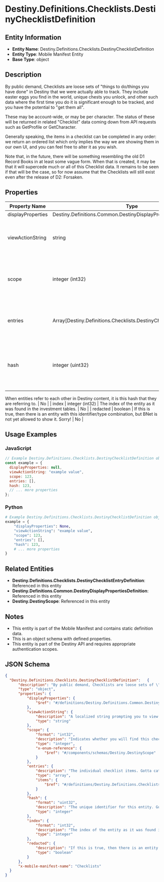 # Destiny.Definitions.Checklists.DestinyChecklistDefinition

## Entity Information
- **Entity Name**: Destiny.Definitions.Checklists.DestinyChecklistDefinition
- **Entity Type**: Mobile Manifest Entity
- **Base Type**: object

## Description
By public demand, Checklists are loose sets of "things to do/things you have done" in Destiny that we were actually able to track. They include easter eggs you find in the world, unique chests you unlock, and other such data where the first time you do it is significant enough to be tracked, and you have the potential to "get them all".
These may be account-wide, or may be per character. The status of these will be returned in related "Checklist" data coming down from API requests such as GetProfile or GetCharacter.
Generally speaking, the items in a checklist can be completed in any order: we return an ordered list which only implies the way we are showing them in our own UI, and you can feel free to alter it as you wish.
Note that, in the future, there will be something resembling the old D1 Record Books in at least some vague form. When that is created, it may be that it will supercede much or all of this Checklist data. It remains to be seen if that will be the case, so for now assume that the Checklists will still exist even after the release of D2: Forsaken.

## Properties

| Property Name | Type | Description | Required |
|---------------|------|-------------|----------|
| displayProperties | Destiny.Definitions.Common.DestinyDisplayPropertiesDefinition |  | No |
| viewActionString | string | A localized string prompting you to view the checklist. | No |
| scope | integer (int32) | Indicates whether you will find this checklist on the Profile or Character components. | No |
| entries | Array[Destiny.Definitions.Checklists.DestinyChecklistEntryDefinition] | The individual checklist items. Gotta catch 'em all. | No |
| hash | integer (uint32) | The unique identifier for this entity. Guaranteed to be unique for the type of entity, but not globally.
When entities refer to each other in Destiny content, it is this hash that they are referring to. | No |
| index | integer (int32) | The index of the entity as it was found in the investment tables. | No |
| redacted | boolean | If this is true, then there is an entity with this identifier/type combination, but BNet is not yet allowed to show it. Sorry! | No |

## Usage Examples

### JavaScript
```javascript
// Example Destiny.Definitions.Checklists.DestinyChecklistDefinition object
const example = {
  displayProperties: null,
  viewActionString: "example value",
  scope: 123,
  entries: [],
  hash: 123,
  // ... more properties
};
```

### Python
```python
# Example Destiny.Definitions.Checklists.DestinyChecklistDefinition object
example = {
    "displayProperties": None,
    "viewActionString": "example value",
    "scope": 123,
    "entries": [],
    "hash": 123,
    # ... more properties
}
```

## Related Entities
- **Destiny.Definitions.Checklists.DestinyChecklistEntryDefinition**: Referenced in this entity
- **Destiny.Definitions.Common.DestinyDisplayPropertiesDefinition**: Referenced in this entity
- **Destiny.DestinyScope**: Referenced in this entity

## Notes
- This entity is part of the Mobile Manifest and contains static definition data.
- This is an object schema with defined properties.
- This entity is part of the Destiny API and requires appropriate authentication scopes.

## JSON Schema
```json
{
  "Destiny.Definitions.Checklists.DestinyChecklistDefinition":   {
      "description": "By public demand, Checklists are loose sets of \"things to do/things you have done\" in Destiny that we were actually able to track. They include easter eggs you find in the world, unique chests you unlock, and other such data where the first time you do it is significant enough to be tracked, and you have the potential to \"get them all\".\r\nThese may be account-wide, or may be per character. The status of these will be returned in related \"Checklist\" data coming down from API requests such as GetProfile or GetCharacter.\r\nGenerally speaking, the items in a checklist can be completed in any order: we return an ordered list which only implies the way we are showing them in our own UI, and you can feel free to alter it as you wish.\r\nNote that, in the future, there will be something resembling the old D1 Record Books in at least some vague form. When that is created, it may be that it will supercede much or all of this Checklist data. It remains to be seen if that will be the case, so for now assume that the Checklists will still exist even after the release of D2: Forsaken.",
      "type": "object",
      "properties": {
          "displayProperties": {
              "$ref": "#/definitions/Destiny.Definitions.Common.DestinyDisplayPropertiesDefinition"
          },
          "viewActionString": {
              "description": "A localized string prompting you to view the checklist.",
              "type": "string"
          },
          "scope": {
              "format": "int32",
              "description": "Indicates whether you will find this checklist on the Profile or Character components.",
              "type": "integer",
              "x-enum-reference": {
                  "$ref": "#/components/schemas/Destiny.DestinyScope"
              }
          },
          "entries": {
              "description": "The individual checklist items. Gotta catch 'em all.",
              "type": "array",
              "items": {
                  "$ref": "#/definitions/Destiny.Definitions.Checklists.DestinyChecklistEntryDefinition"
              }
          },
          "hash": {
              "format": "uint32",
              "description": "The unique identifier for this entity. Guaranteed to be unique for the type of entity, but not globally.\r\nWhen entities refer to each other in Destiny content, it is this hash that they are referring to.",
              "type": "integer"
          },
          "index": {
              "format": "int32",
              "description": "The index of the entity as it was found in the investment tables.",
              "type": "integer"
          },
          "redacted": {
              "description": "If this is true, then there is an entity with this identifier/type combination, but BNet is not yet allowed to show it. Sorry!",
              "type": "boolean"
          }
      },
      "x-mobile-manifest-name": "Checklists"
  }
}
```
